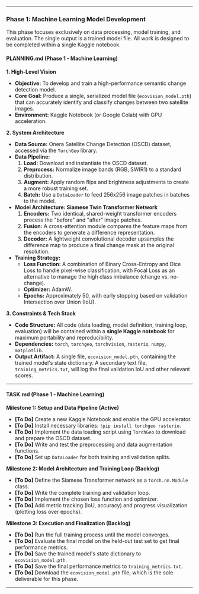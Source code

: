 ***

### **Phase 1: Machine Learning Model Development**

This phase focuses exclusively on data processing, model training, and evaluation. The single output is a trained model file. All work is designed to be completed within a single Kaggle notebook.

#### **PLANNING.md (Phase 1 - Machine Learning)**

**1. High-Level Vision**

*   **Objective:** To develop and train a high-performance semantic change detection model.
*   **Core Goal:** Produce a single, serialized model file (`ecovision_model.pth`) that can accurately identify and classify changes between two satellite images.
*   **Environment:** Kaggle Notebook (or Google Colab) with GPU acceleration.

**2. System Architecture**

*   **Data Source:** Onera Satellite Change Detection (OSCD) dataset, accessed via the `TorchGeo` library.
*   **Data Pipeline:**
    1.  **Load:** Download and instantiate the OSCD dataset.
    2.  **Preprocess:** Normalize image bands (RGB, SWIR1) to a standard distribution.
    3.  **Augment:** Apply random flips and brightness adjustments to create a more robust training set.
    4.  **Batch:** Use a `DataLoader` to feed 256x256 image patches in batches to the model.
*   **Model Architecture: Siamese Twin Transformer Network**
    1.  **Encoders:** Two identical, shared-weight transformer encoders process the "before" and "after" image patches.
    2.  **Fusion:** A cross-attention module compares the feature maps from the encoders to generate a difference representation.
    3.  **Decoder:** A lightweight convolutional decoder upsamples the difference map to produce a final change mask at the original resolution.
*   **Training Strategy:**
    *   **Loss Function:** A combination of Binary Cross-Entropy and Dice Loss to handle pixel-wise classification, with Focal Loss as an alternative to manage the high class imbalance (change vs. no-change).
    *   **Optimizer:** AdamW.
    *   **Epochs:** Approximately 50, with early stopping based on validation Intersection over Union (IoU).

**3. Constraints & Tech Stack**

*   **Code Structure:** All code (data loading, model definition, training loop, evaluation) will be contained within a **single Kaggle notebook** for maximum portability and reproducibility.
*   **Dependencies:** `torch`, `torchgeo`, `torchvision`, `rasterio`, `numpy`, `matplotlib`.
*   **Output Artifact:** A single file, `ecovision_model.pth`, containing the trained model's state dictionary. A secondary text file, `training_metrics.txt`, will log the final validation IoU and other relevant scores.

---

#### **TASK.md (Phase 1 - Machine Learning)**

**Milestone 1: Setup and Data Pipeline (Active)**

*   **[To Do]** Create a new Kaggle Notebook and enable the GPU accelerator.
*   **[To Do]** Install necessary libraries: `!pip install torchgeo rasterio`.
*   **[To Do]** Implement the data loading script using `TorchGeo` to download and prepare the OSCD dataset.
*   **[To Do]** Write and test the preprocessing and data augmentation functions.
*   **[To Do]** Set up `DataLoader` for both training and validation splits.

**Milestone 2: Model Architecture and Training Loop (Backlog)**

*   **[To Do]** Define the Siamese Transformer network as a `torch.nn.Module` class.
*   **[To Do]** Write the complete training and validation loop.
*   **[To Do]** Implement the chosen loss function and optimizer.
*   **[To Do]** Add metric tracking (IoU, accuracy) and progress visualization (plotting loss over epochs).

**Milestone 3: Execution and Finalization (Backlog)**

*   **[To Do]** Run the full training process until the model converges.
*   **[To Do]** Evaluate the final model on the held-out test set to get final performance metrics.
*   **[To Do]** Save the trained model's state dictionary to `ecovision_model.pth`.
*   **[To Do]** Save the final performance metrics to `training_metrics.txt`.
*   **[To Do]** Download the `ecovision_model.pth` file, which is the sole deliverable for this phase.

***
